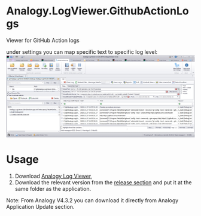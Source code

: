 # Analogy.LogViewer.GithubActionLogs
Viewer for GitHub Action  logs

under settings you can map specific text to specific log level:
![Main screen](Assets/screenshot.jpg)


# Usage
1. Download [Analogy Log Viewer](https://github.com/Analogy-LogViewer/Analogy.LogViewer/releases),
2. Download the relevant version from the [release section](https://github.com/Analogy-LogViewer/Analogy.LogViewer.GitHubActionLogs/releases) and put it at the same folder as the application.

Note: From Analogy V4.3.2 you can download it directly from Analogy Application Update section.
